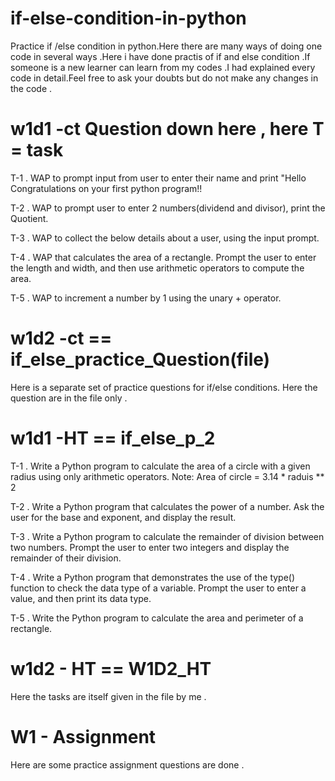 # if-else-condition-in-python

Practice if /else condition in python.Here there are many ways of doing one code in several ways .Here i have done practis of if and else condition .If someone is a new learner can learn from my codes .I had explained every code in detail.Feel free to ask your doubts but do not make any changes in the code .

# w1d1 -ct Question down here , here T = task

T-1 . WAP to prompt input from user to enter their name and print "Hello Congratulations on your first python program!!

T-2 . WAP to prompt user to enter 2 numbers(dividend and divisor), print the Quotient.

T-3 . WAP to collect the below details about a user, using the input prompt.

T-4 . WAP that calculates the area of a rectangle. Prompt the user to enter the length and width, and then use arithmetic operators to compute the area.

T-5 . WAP to increment a number by 1 using the unary + operator.

# w1d2 -ct == if_else_practice_Question(file) 
Here is a separate set of practice questions for if/else conditions.
Here the question are in the file only .

# w1d1 -HT == if_else_p_2 
T-1 . Write a Python program to calculate the area of a circle with a given radius using only arithmetic operators.
Note: Area of circle = 3.14 * raduis ** 2

T-2 . Write a Python program that calculates the power of a number. Ask the user for the base and exponent, and display the result.

T-3 . Write a Python program to calculate the remainder of division between two numbers. Prompt the user to enter two integers and display the remainder of their division.

T-4 . Write a Python program that demonstrates the use of the type() function to check the data type of a variable. Prompt the user to enter a value, and then print its data type.

T-5 . Write the Python program to calculate the area and perimeter of a rectangle.

# w1d2 - HT == W1D2_HT
Here the tasks are itself given in the file by me .

# W1 - Assignment 
Here are some practice assignment questions are done .
